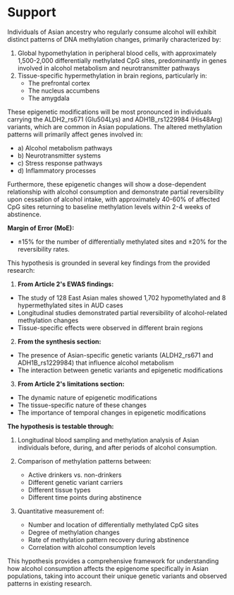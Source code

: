 # Support

Individuals of Asian ancestry who regularly consume alcohol will exhibit distinct patterns of DNA methylation changes, primarily characterized by:

1. Global hypomethylation in peripheral blood cells, with approximately 1,500-2,000 differentially methylated CpG sites, predominantly in genes involved in alcohol metabolism and neurotransmitter pathways
2. Tissue-specific hypermethylation in brain regions, particularly in:
	- The prefrontal cortex
	- The nucleus accumbens
	- The amygdala

These epigenetic modifications will be most pronounced in individuals carrying the ALDH2_rs671 (Glu504Lys) and ADH1B_rs1229984 (His48Arg) variants, which are common in Asian populations. The altered methylation patterns will primarily affect genes involved in:

- a) Alcohol metabolism pathways 
- b) Neurotransmitter systems 
- c) Stress response pathways 
- d) Inflammatory processes

Furthermore, these epigenetic changes will show a dose-dependent relationship with alcohol consumption and demonstrate partial reversibility upon cessation of alcohol intake, with approximately 40-60% of affected CpG sites returning to baseline methylation levels within 2-4 weeks of abstinence.

**Margin of Error (MoE):** 
- ±15% for the number of differentially methylated sites and ±20% for the reversibility rates.

This hypothesis is grounded in several key findings from the provided research:

1. **From Article 2's EWAS findings:**

- The study of 128 East Asian males showed 1,702 hypomethylated and 8 hypermethylated sites in AUD cases
- Longitudinal studies demonstrated partial reversibility of alcohol-related methylation changes
- Tissue-specific effects were observed in different brain regions

2. **From the synthesis section:**

- The presence of Asian-specific genetic variants (ALDH2_rs671 and ADH1B_rs1229984) that influence alcohol metabolism
- The interaction between genetic variants and epigenetic modifications

3. **From Article 2's limitations section:**

- The dynamic nature of epigenetic modifications
- The tissue-specific nature of these changes
- The importance of temporal changes in epigenetic modifications

**The hypothesis is testable through:**

1. Longitudinal blood sampling and methylation analysis of Asian individuals before, during, and after periods of alcohol consumption.

2. Comparison of methylation patterns between:
	- Active drinkers vs. non-drinkers
	- Different genetic variant carriers
	- Different tissue types
	- Different time points during abstinence
	
3. Quantitative measurement of:
	- Number and location of differentially methylated CpG sites
	- Degree of methylation changes
	- Rate of methylation pattern recovery during abstinence
	- Correlation with alcohol consumption levels

This hypothesis provides a comprehensive framework for understanding how alcohol consumption affects the epigenome specifically in Asian populations, taking into account their unique genetic variants and observed patterns in existing research.